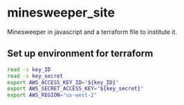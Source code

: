 # minesweeper_site
Minesweeper in javascript and a terraform file to institute it.

## Set up environment for terraform

```bash
read -s key_ID
read -s key_secret
export AWS_ACCESS_KEY_ID="${key_ID}"
export AWS_SECRET_ACCESS_KEY="${key_secret}"
export AWS_REGION="us-west-2"
```
